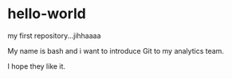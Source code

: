 # hello-world
my first repository...jihhaaaa

My name is bash and i want to introduce Git to my analytics team.

I hope they like it.
